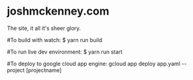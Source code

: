 # joshmckenney.com
The site, it all it's sheer glory.

#To build with watch:
$ yarn run build

#To run live dev environment:
$ yarn run start

#To deploy to google cloud app engine:
gcloud app deploy app.yaml --project [projectname]